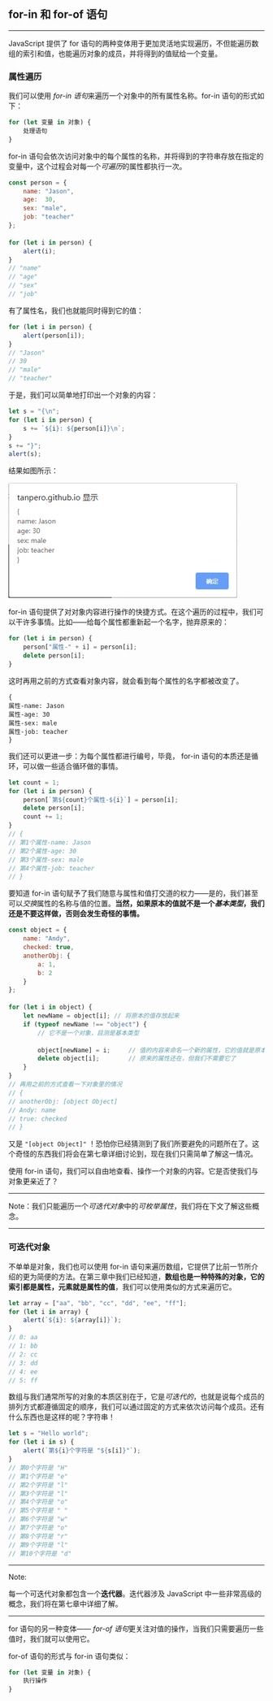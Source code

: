## for-in 和 for-of 语句

---

JavaScript 提供了 for 语句的两种变体用于更加灵活地实现遍历，不但能遍历数组的索引和值，也能遍历对象的成员，并将得到的值赋给一个变量。

### 属性遍历

我们可以使用 *for-in 语句*来遍历一个对象中的所有属性名称。for-in 语句的形式如下：

```javascript
for (let 变量 in 对象) {
    处理语句
}
```

for-in 语句会依次访问对象中的每个属性的名称，并将得到的字符串存放在指定的变量中，这个过程会对每一个*可遍历*的属性都执行一次。

```javascript
const person = {
    name: "Jason",
    age:  30,
    sex: "male",
    job: "teacher"
};

for (let i in person) {
    alert(i);
}
// "name"
// "age"
// "sex"
// "job"
```

有了属性名，我们也就能同时得到它的值：

```javascript
for (let i in person) {
    alert(person[i]);
}
// "Jason"
// 30
// "male"
// "teacher"
```

于是，我们可以简单地打印出一个对象的内容：

```javascript
let s = "{\n";
for (let i in person) {
    s += `${i}: ${person[i]}\n`;
}
s += "}";
alert(s);
```

结果如图所示：

![1554378154501](assets/1554378154501.png)



for-in 语句提供了对对象内容进行操作的快捷方式。在这个遍历的过程中，我们可以干许多事情。比如——给每个属性都重新起一个名字，抛弃原来的：

```javascript
for (let i in person) {
    person["属性-" + i] = person[i];
    delete person[i];
}
```

这时再用之前的方式查看对象内容，就会看到每个属性的名字都被改变了。

```
{
属性-name: Jason
属性-age: 30
属性-sex: male
属性-job: teacher
}
```

我们还可以更进一步：为每个属性都进行编号，毕竟， for-in 语句的本质还是循环，可以做一些适合循环做的事情。

```javascript
let count = 1;
for (let i in person) {
    person[`第${count}个属性-${i}`] = person[i];
    delete person[i];
    count += 1;
}
// {
// 第1个属性-name: Jason
// 第2个属性-age: 30
// 第3个属性-sex: male
// 第4个属性-job: teacher
// }
```

要知道 for-in 语句赋予了我们随意与属性和值打交道的权力——是的，我们甚至可以*交换*属性的名称与值的位置。**当然，如果原本的值就不是一个*基本类型*，我们还是不要这样做，否则会发生奇怪的事情。**

```javascript
const object = {
    name: "Andy",
    checked: true,
    anotherObj: {
        a: 1,
        b: 2
    }
};

for (let i in object) {
    let newName = object[i]; // 将原本的值存放起来
    if (typeof newName !== "object") { 
        // 它不是一个对象，目测是基本类型
        
        object[newName] = i;     // 值的内容来命名一个新的属性，它的值就是原本的属性名
        delete object[i];        // 原来的属性还在，但我们不需要它了
    }    
}
// 再用之前的方式查看一下对象里的情况
// {
// anotherObj: [object Object]
// Andy: name
// true: checked
// }
```

又是 `"[object Object]"` ！恐怕你已经猜测到了我们所要避免的问题所在了。这个奇怪的东西我们将会在第七章详细讨论到，现在我们只需简单了解这一情况。

使用 for-in 语句，我们可以自由地查看、操作一个对象的内容。它是否使我们与对象更亲近了？

---

Note：我们只能遍历一个*可迭代对象*中的*可枚举属性*，我们将在下文了解这些概念。

---





### 可迭代对象

不单单是对象，我们也可以使用 for-in 语句来遍历数组，它提供了比前一节所介绍的更为简便的方法。在第三章中我们已经知道，**数组也是一种特殊的对象，它的索引都是属性，元素就是属性的值**，我们可以使用类似的方式来遍历它。

```javascript
let array = ["aa", "bb", "cc", "dd", "ee", "ff"];
for (let i in array) {
    alert(`${i}: ${array[i]}`);
}
// 0: aa
// 1: bb
// 2: cc
// 3: dd
// 4: ee
// 5: ff
```

数组与我们通常所写的对象的本质区别在于，它是*可迭代的*，也就是说每个成员的排列方式都遵循固定的顺序，我们可以通过固定的方式来依次访问每个成员。还有什么东西也是这样的呢？字符串！

```javascript
let s = "Hello world";
for (let i in s) {
    alert(`第${i}个字符是 "${s[i]}"`);
}
// 第0个字符是 "H"
// 第1个字符是 "e"
// 第2个字符是 "l"
// 第3个字符是 "l"
// 第4个字符是 "o"
// 第5个字符是 " "
// 第6个字符是 "w"
// 第7个字符是 "o"
// 第8个字符是 "r"
// 第9个字符是 "l"
// 第10个字符是 "d"
```





---

Note: 

每一个可迭代对象都包含一个**迭代器**。迭代器涉及 JavaScript 中一些非常高级的概念，我们将在第七章中详细了解。

---



for 语句的另一种变体—— *for-of 语句*更关注对值的操作，当我们只需要遍历一些值时，我们就可以使用它。

for-of 语句的形式与 for-in 语句类似：

```javascript
for (let 变量 in 对象) {
    执行操作
}
```







